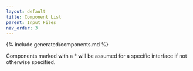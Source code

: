 ```yaml
---
layout: default
title: Component List
parent: Input Files
nav_order: 3
---
```


{% include generated/components.md %}


Components marked with a * will be assumed for a specific interface if not otherwise specified. 
